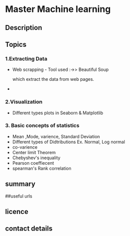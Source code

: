 # Master Machine learning

## Description
## Topics
 ### 1.Extracting  Data
  * Web scrapping -  Tool used :->> Beautiful Soup
  
    which extract the data from web pages.
  * 
 ### 2.Visualization 
 * Different types plots in  Seaborn & Matplotlib 
 ### 3. Basic concepts of statistics
 * Mean ,Mode, varience, Standard Deviation
 * Different types of Didtributions Ex. Normal, Log normal
 * co-varience
 * Center limit Theorem
 * Chebyshev's inequality
 * Pearson coeffiecent
 * spearman's Rank correlation
  
    
## summary 
##useful urls
## licence
## contact details

